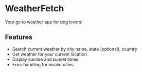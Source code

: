 # WeatherFetch

Your go to weather app for dog lovers!

## Features
- Search current weather by city name, state (optional), country
- Get weather for your current location
- Display sunrise and sunset times
- Error handling for invalid cities
